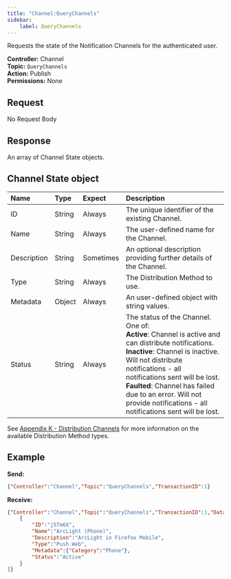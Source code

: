 ```yaml
---
title: "Channel:QueryChannels"
sidebar:
    label: QueryChannels
---
```


Requests the state of the Notification Channels for the authenticated user.

**Controller:** Channel\
**Topic:** `QueryChannels`\
**Action:** Publish\
**Permissions:** None

## Request

No Request Body

## Response

An array of Channel State objects.

## Channel State object

| Name        | Type    | Expect    | Description |
| :---------- | :------ | :-------- | :---------- |
| ID          | String  | Always    | The unique identifier of the existing Channel. |
| Name        | String  | Always    | The user-defined name for the Channel. |
| Description | String  | Sometimes | An optional description providing further details of the Channel. |
| Type        | String  | Always    | The Distribution Method to use. |
| Metadata    | Object  | Always    | An user-defined object with string values. |
| Status      | String  | Always    | The status of the Channel. One of:<br>**Active**: Channel is active and can distribute notifications.<br>**Inactive**: Channel is inactive. Will not distribute notifications - all notifications sent will be lost.<br>**Faulted**: Channel has failed due to an error. Will not provide notifications - all notifications sent will be lost. |

See [Appendix K - Distribution Channels](../../../appendices/k-distribution-channels/) for more information on the available Distribution Method types.

## Example

**Send:**
```json
{"Controller":"Channel","Topic":"QueryChannels","TransactionID":1}
```

**Receive:**
```json
{"Controller":"Channel","Topic":"QueryChannels","TransactionID":1,"Data":"Data":[
	{
		"ID":"j5Tm6X",
		"Name":"ArcLight (Phone)",
		"Description":"ArcLight in Firefox Mobile",
		"Type":"Push.Web",
		"Metadata":{"Category":"Phone"},
		"Status":"Active"
	}
]}
```
